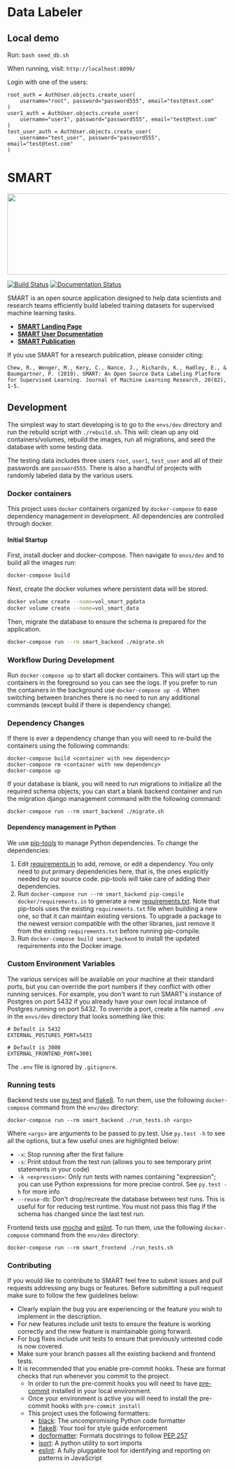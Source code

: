 # Data Labeler

## Local demo
Run: `bash seed_db.sh`

When running, visit: `http://localhost:8099/`

Login with one of the users:
```
root_auth = AuthUser.objects.create_user(
    username="root", password="password555", email="test@test.com"
)
user1_auth = AuthUser.objects.create_user(
    username="user1", password="password555", email="test@test.com"
)
test_user_auth = AuthUser.objects.create_user(
    username="test_user", password="password555", email="test@test.com"
)
```

# SMART
<img src="docs/img/smart-banner.png" width="820" height="185">

[![Build Status](https://travis-ci.com/RTIInternational/SMART.svg?&branch=master)](https://travis-ci.com/RTIInternational/SMART) [![Documentation Status](https://readthedocs.org/projects/smart-app/badge/?version=latest)](https://smart-app.readthedocs.io/en/latest/?badge=latest)

SMART is an open source application designed to help data scientists and research teams efficiently build labeled training datasets for supervised machine learning tasks.

- **[SMART Landing Page](https://rtiinternational.github.io/SMART/)** 
- **[SMART User Documentation](https://smart-app.readthedocs.io/en/latest/#)**
- **[SMART Publication](http://jmlr.org/papers/v20/18-859.html)**

If you use SMART for a research publication, please consider citing:

```Chew, R., Wenger, M., Kery, C., Nance, J., Richards, K., Hadley, E., & Baumgartner, P. (2019). SMART: An Open Source Data Labeling Platform for Supervised Learning. Journal of Machine Learning Research, 20(82), 1-5.```

## Development

The simplest way to start developing is to go to the `envs/dev` directory and run the rebuild script with `./rebuild.sh`.  This will: clean up any old containers/volumes, rebuild the images, run all migrations, and seed the database with some testing data.

The testing data includes three users `root`, `user1`, `test_user` and all of their passwords are `password555`. There is also a handful of projects with randomly labeled data by the various users.

### Docker containers

This project uses `docker` containers organized by `docker-compose` to ease dependency management in development.  All dependencies are controlled through docker.

#### Initial Startup

First, install docker and docker-compose. Then navigate to `envs/dev` and to build all the images run:

```bash
docker-compose build
```

Next, create the docker volumes where persistent data will be stored.

```bash
docker volume create --name=vol_smart_pgdata
docker volume create --name=vol_smart_data
```

Then, migrate the database to ensure the schema is prepared for the application. 

```bash
docker-compose run --rm smart_backend ./migrate.sh
```

### Workflow During Development

Run `docker-compose up` to start all docker containers.  This will start up the containers in the foreground so you can see the logs.  If you prefer to run the containers in the background use `docker-compose up -d`. When switching between branches there is no need to run any additional commands (except build if there is dependency change).

### Dependency Changes

If there is ever a dependency change than you will need to re-build the containers using the following commands:

```shell
docker-compose build <container with new dependency>
docker-compose rm <container with new dependency>
docker-compose up
```

If your database is blank, you will need to run migrations to initialize all the required schema objects; you can start a blank backend container and run the migration django management command with the following command:

```shell
docker-compose run --rm smart_backend ./migrate.sh
```

#### Dependency management in Python

We use [pip-tools](https://github.com/jazzband/pip-tools) to manage Python dependencies. To change the dependencies:

1. Edit [requirements.in](./backend/requirements.in) to add, remove, or edit a dependency. You only need to put primary dependencies here, that is, the ones explicitly needed by our source code. pip-tools will take care of adding their dependencies.
1. Run `docker-compose run --rm smart_backend pip-compile docker/requirements.in` to generate a new [requirements.txt](backend/requirements.txt). Note that pip-tools uses the existing `requirements.txt` file when building a new one, so that it can maintain existing versions. To upgrade a package to the newest version compatible with the other libraries, just remove it from the existing `requirements.txt` before running pip-compile.
1. Run `docker-compose build smart_backend` to install the updated requirements into the Docker image.

### Custom Environment Variables

The various services will be available on your machine at their standard ports, but you can override the port numbers if they conflict with other running services. For example, you don't want to run SMART's instance of Postgres on port 5432 if you already have your own local instance of Postgres running on port 5432. To override a port, create a file named `.env` in the `envs/dev` directory that looks something like this:

``` shell
# Default is 5432
EXTERNAL_POSTGRES_PORT=5433

# Default is 3000
EXTERNAL_FRONTEND_PORT=3001
```

The `.env` file is ignored by `.gitignore`.

### Running tests

Backend tests use [py.test](https://docs.pytest.org/en/latest/) and [flake8](http://flake8.pycqa.org/en/latest/).  To run them, use the following `docker-compose` command from the `env/dev` directory:

```
docker-compose run --rm smart_backend ./run_tests.sh <args>
```

Where `<args>` are arguments to be passed to py.test.  Use `py.test -h` to see all the options, but a few useful ones are highlighted below:

 - `-x`: Stop running after the first failure
 - `-s`: Print stdout from the test run (allows you to see temporary print statements in your code)
 - `-k <expression>`: Only run tests with names containing "expression"; you can use Python expressions for more precise control.  See `py.test -h` for more info
 - `--reuse-db`: Don't drop/recreate the database between test runs.  This is useful for for reducing test runtime.  You must not pass this flag if the schema has changed since the last test run.


Frontend tests use [mocha](https://mochajs.org/api/mocha.js.html) and [eslint](https://eslint.org/docs/user-guide/getting-started).  To run them, use the following `docker-compose` command from the `env/dev` directory:

```
docker-compose run --rm smart_frontend ./run_tests.sh
```

### Contributing

If you would like to contribute to SMART feel free to submit issues and pull requests addressing any bugs or features. Before submitting a pull request make sure to follow the few guidelines below:

* Clearly explain the bug you are experiencing or the feature you wish to implement in the description.
* For new features include unit tests to ensure the feature is working correctly and the new feature is maintainable going forward.
* For bug fixes include unit tests to ensure that previously untested code is now covered.
* Make sure your branch passes all the existing backend and frontend tests.
* It is recommended that you enable pre-commit hooks. These are format checks that run whenever you commit to the project.
   * In order to run the pre-commit hooks you will need to have [pre-commit](https://pre-commit.com/) installed in your local environment.  
   * Once your environment is active you will need to install the pre-commit hooks with `pre-commit install`
   * This project uses the following formatters:
       * [black](https://github.com/python/black): The uncompromising Python code formatter
       * [flake8](https://github.com/PyCQA/flake8): Your tool for style guide enforcement
       * [docformatter](https://github.com/myint/docformatter): Formats docstrings to follow [PEP 257](https://www.python.org/dev/peps/pep-0257/)
       * [isort](https://github.com/timothycrosley/isort): A python utility to sort imports
       * [eslint](https://github.com/eslint/eslint): A fully pluggable tool for identifying and reporting on patterns in JavaScript
